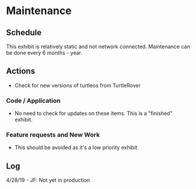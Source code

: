 # Maintenance
## Schedule
This exhibit is relatively static and not network connected.
Maintenance can be done every 6 months - year.

## Actions
- Check for new versions of turtleos from TurtleRover

### Code / Application
- No need to check for updates on these items. This is a "finished" exhibit.

### Feature requests and New Work
- This should be avoided as it's a low priority exhibit

## Log
4/28/19 - JF: Not yet in production